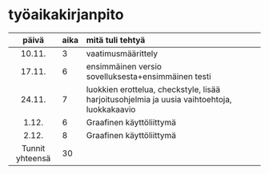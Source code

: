 # työaikakirjanpito

| päivä | aika | mitä tuli tehtyä  |
| :----:|:-----| :-----|
| 10.11. | 3    | vaatimusmäärittely |
| 17.11. | 6    |ensimmäinen versio sovelluksesta+ensimmäinen testi|
| 24.11. | 7    |luokkien erottelua, checkstyle, lisää harjoitusohjelmia ja uusia vaihtoehtoja, luokkakaavio|
| 1.12.  | 6    |Graafinen käyttöliittymä|
| 2.12.  | 8    |Graafinen käyttöliittymä|
|Tunnit yhteensä| 30|

